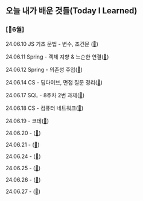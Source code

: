 ## 오늘 내가 배운 것들(Today I Learned)


### [💛6월] 

24.06.10 JS 기초 문법 - 변수, 조건문 ([🌼](https://github.com/trueS2/true-til/blob/main/Jun/2024-06-11.md))

24.06.11 Spring - 객체 지향 & 느슨한 연결([🌼](https://github.com/trueS2/true-til/blob/main/Jun/2024-06-11.md))


24.06.12 Spring - 의존성 주입([🌼](https://github.com/trueS2/true-til/blob/main/Jun/2024-06-12.md))

24.06.14 CS - 딥다이브, 면접 질문 정리([🌼](https://github.com/trueS2/true-til/blob/main/Jun/2024-06-14.md))

24.06.17 SQL - 8주차 2번 과제([🌼](https://github.com/trueS2/true-til/blob/main/Jun/2024-06-17.md))

24.06.18 CS - 컴퓨터 네트워크([🌼](https://github.com/trueS2/true-til/blob/main/Jun/2024-06-18.md))

24.06.19 - 코테([🌼](https://github.com/trueS2/true-til/blob/main/Jun/2024-06-19.md))

24.06.20 - ([🌼](https://github.com/trueS2/true-til/blob/main/Jun/2024-06-20.md))

24.06.21 - ([🌼](https://github.com/trueS2/true-til/blob/main/Jun/2024-06-21.md))

24.06.24 - ([🌼](https://github.com/trueS2/true-til/blob/main/Jun/2024-06-24.md))

24.06.25 - ([🌼](https://github.com/trueS2/true-til/blob/main/Jun/2024-06-24.md))

24.06.26 - ([🌼](https://github.com/trueS2/true-til/blob/main/Jun/2024-06-26.md))

24.06.27 - ([🌼](https://github.com/trueS2/true-til/blob/main/Jun/2024-06-27.md))
